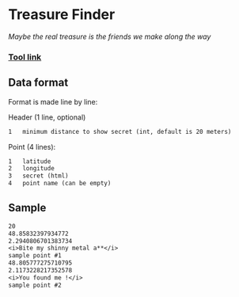 # Treasure Finder
*Maybe the real treasure is the friends we make along the way*

### [Tool link](https://clement-gouin.github.io/treasure-finder/)

## Data format

Format is made line by line:

Header (1 line, optional)
```txt
1   minimum distance to show secret (int, default is 20 meters)
```

Point (4 lines):
```txt
1   latitude
2   longitude
3   secret (html)
4   point name (can be empty)
```

## Sample

```txt
20
48.85832397934772
2.2940806701383734
<i>Bite my shinny metal a**</i>
sample point #1
48.805777275710795
2.1173228217352578
<i>You found me !</i>
sample point #2
```